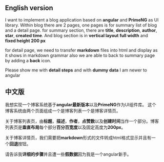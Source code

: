 ## English version

I want to implement a blog application based on **angular**  and **PrimeNG** as UI library. 
Within blog there are 2 pages, one pages is for summary list of blog and a detail page.
for summary section, there are **title**, **description**, **author**, **star**, **created time**. And blog section is in **vertical layout** **full width** and **fixed height 200 px**

for detail page, we need to transfer **markdown** files into html and display as it shows in markdown grammar also we are able to back to summary page by adding a **back** icon.

Please show me with **detail steps** and with **dummy data** I am newer to angular

## 中文版

我想实现一个博客系统基于**angular最新版本**以及**PrimeNG**作为UI组件库。
这个博客系统由两个页面组成一个是博客列表一个是博客详情页。

关于博客列表页，由**标题**，**描述**，**作者**，**点赞数**以及**创建时间**当作一个部分。博客列表页是**垂直布局**每个部分**百分百宽度**以及固定高度为**200px**。

关于博客详情页，我们需要把**markdown**形式的文件转成html格式显示并且有一个**回退**按钮。

请告诉我**详细的步骤**并且遭一些**假数据**因为我是一个angular新手。